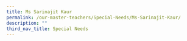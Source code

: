 ```yaml
---
title: Ms Sarinajit Kaur
permalink: /our-master-teachers/Special-Needs/Ms-Sarinajit-Kaur/
description: ""
third_nav_title: Special Needs
---
```

